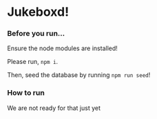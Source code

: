 # Jukeboxd!

### Before you run...
Ensure the node modules are installed!

Please run, `npm i`.

Then, seed the database by running `npm run seed`!

### How to run
We are not ready for that just yet

